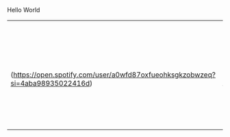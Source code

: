 Hello World

<table width="100%"> 
  <tr>
  <td width="50%">
      
&nbsp; <br> (https://open.spotify.com/user/a0wfd87oxfueohksgkzobwzeq?si=4aba98935022416d)


  </td>
  <td width="50%">

<br><p align="center">Everything here is available under the [Unlicense](https://choosealicense.com/licenses/unlicense/)!<br><br>
  [![Linkedin](https://img.shields.io/badge/linked-in-369?style=flat-square&logo=linkedin&logoColor=white&color=blue)](https://www.linkedin.com/in/mhmmdhnf)
  [![E-Mail](https://img.shields.io/badge/email-reveal-2a8?style=flat-square&logo=gmail&logoColor=white)](https://mailhide.io/e/5ck1H)
  [![Visits](https://komarev.com/ghpvc/?username=dontbeasalad&logo=GitHub&label=github%20visits&color=336699&logoColor=white&style=flat-square)](https://github.com/dontbeasalad)
</p>
  </td>
  </table>

[//]: <> (The `&nbsp;` is to have Aphelion take up more space)
[//]: <> (Old Visits: https://badges.pufler.dev/visits/novatorem/novatorem?logo=GitHub&label=github%20visits&color=336699&logoColor=white&style=flat-square)
